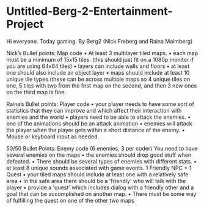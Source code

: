 # Untitled-Berg-2-Entertainment-Project
Hi everyone. Today gaming.
By Berg2 (Nick Freberg and Raina Malmberg)

Nick’s Bullet points:
Map code
    • At least 3 multilayer tiled maps. 
    • each map must be a minimum of 15x15 tiles. (this should just fit on a 1080p monitor if you are using 64x64 tiles)
    • layers can include walls and floors
    • at least one should also include an object layer
    • maps should include at least 10 unique tile types (these can be across multiple maps so 4 unique tiles on one, 5 tiles with two from the first map on the second, and then 3 new ones on the third map is fine.

Raina’s Bullet points:
Player code
    • your player needs to have some sort of statistics that they can improve and which affect their interaction with enemies and the world 
    • players need to be able to attack the enemies. 
    • one of the animations should be an attack animation
    • enemies will attack the player when the player gets within a short distance of the enemy.
    • Mouse or keyboard input as needed.


50/50 Bullet Points:
Enemy code (6 enemies, 3 per coder)
You need to have several enemies on the maps
    • the enemies should drop good stuff when defeated. 
    • There should be several types of enemies with different stats.
    • at least 8 unique sounds associated with game events.
1 Friendly NPC + 1 Quest
    • your tiled maps should include at least one with a relatively safe area 
    • in the safe area there should be a 'friendly' who will talk with the player
    • provide a 'quest' which includes dialog with a friendly other and a goal that can be accomplished on another map.
    • There must be some way of fulfilling the quest on one of the other two maps
